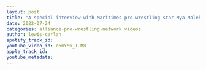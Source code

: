 ```yaml
---
layout: post
title: "A special interview with Maritimes pro wrestling star Mya Malek"
date: 2022-07-24
categories: alliance-pro-wrestling-network videos
author: lewis-carlan
spotify_track_id: 
youtube_video_id: e6mYMx_I-M8
apple_track_id: 
youtube_metadata: 
---
```


